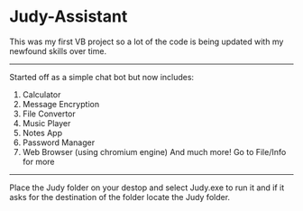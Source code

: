 # Judy-Assistant
This was my first VB project so a lot of the code is being updated with my newfound skills over time.<br>
****
Started off as a simple chat bot but now includes:
 1. Calculator
 2. Message Encryption
 3. File Convertor
 4. Music Player
 5. Notes App
 6. Password Manager
 7. Web Browser (using chromium engine)
And much more! Go to File/Info for more
****
Place the Judy folder on your destop and select Judy.exe to run it and if it asks for the destination of the folder locate the Judy folder.
